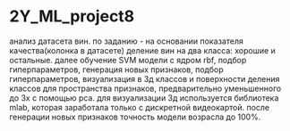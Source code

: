 # 2Y_ML_project8
анализ датасета вин.
по заданию - на основании показателя качества(колонка в датасете) деление вин на два класса: хорошие и остальные.
далее обучение SVM модели с ядром rbf, подбор гиперпараметров, 
генерация новых признаков, подбор гиперпараметров, 
визуализация в 3д классов и поверхности деления классов для пространства признаков, предварительно уменьшенного до 3х с помощью pca.
для визуализации 3д используется библиотека mlab, которая заработала только с дискретной видеокартой.
после генерации новых признаков точность модели возрасла до 100%.
